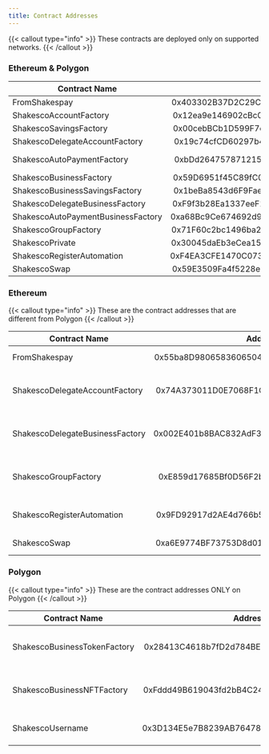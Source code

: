 ```yaml
---
title: Contract Addresses
---
```


{{< callout type="info" >}}
  These contracts are deployed only on supported networks.
{{< /callout >}}

### Ethereum & Polygon

| Contract Name        | Address           | Purpose  |
| ------------- |:-------------:| -----:|
| FromShakespay  | 0x403302B37D2C29CA37f0b0BbCf1591F2dc2E7d22 | Saving Raffle  |
| ShakescoAccountFactory    | 0x12ea9e146902cBc0cbd6A205Dd99f88b3dbD321a | Personal Smart wallet factory |
| ShakescoSavingsFactory    | 0x00cebBCb1D599F7cDd4e429840E6d36f7b10f471 | Personal Saving wallet factory |
| ShakescoDelegateAccountFactory  | 0x19c74cfCD60297b4ae2c788FC74cF6B12aa27E5f | Personal Card wallet factory |
| ShakescoAutoPaymentFactory| 0xbDd2647578712159Cb60cf57618d7B0ff99832f8 | Personal Autopayment wallet factory |
| ShakescoBusinessFactory    | 0x59D6951f45C89fC0f75294AE0D1823fF650621E1 | Business Smart wallet factory |
| ShakescoBusinessSavingsFactory | 0x1beBa8543d6F9Fae233c0880f340A99e54c85E14 | Business Saving wallet factory |
| ShakescoDelegateBusinessFactory  | 0xF9f3b28Ea1337eeF11943ee775161D7C109c4335 | Business Card wallet factory |
|ShakescoAutoPaymentBusinessFactory|0xa68Bc9Ce674692d94362A4567FE0Ca49408227BE|BusinessAutopaymentwalletfactory|
| ShakescoGroupFactory | 0x71F60c2bc1496ba21c2d3955C77E7796e439B778 | Personal Group Wallet factory |
| ShakescoPrivate | 0x30045daEb3eCea157408C21c318A29d2D9Cf0410 | Private Transaction contract |
| ShakescoRegisterAutomation | 0xF4EA3CFE1470C0739600F4d57dA058d70C9e09c1 | Chainlink automation registry |
| ShakescoSwap | 0x59E3509Fa4f5228ea2a582533CC872eb9FB8B00A | Swap contract |

### Ethereum

{{< callout type="info" >}}
  These are the contract addresses that are different from Polygon
{{< /callout >}}

| Contract Name        | Address           | Purpose  |
| ------------- |:-------------:| -----:|
| FromShakespay  | 0x55ba8D9806583606504BDAc0A4ec66a1D88D1619 | Saving Raffle  |
| ShakescoDelegateAccountFactory  | 0x74A373011D0E7068F1C71aceE4e9dA23E1628a0c | Personal Card wallet factory |
| ShakescoDelegateBusinessFactory  | 0x002E401b8BAC832AdF3686D5394D22B937C80d9E | Business Card wallet factory |
| ShakescoGroupFactory | 0xE859d17685Bf0D56F2b112ff7d0FCe2276E85545 | Personal Group Wallet factory |
| ShakescoRegisterAutomation | 0x9FD92917d2AE4d766b54cc103E0A4f38688F27A7 | Chainlink automation registry |
| ShakescoSwap | 0xa6E9774BF73753D8d019895Ec94E33F19A02d28b | Swap contract |

### Polygon

{{< callout type="info" >}}
  These are the contract addresses ONLY on Polygon
{{< /callout >}}

| Contract Name        | Address           | Purpose  |
| ------------- |:-------------:| -----:|
| ShakescoBusinessTokenFactory|0x28413C4618b7fD2d784BEBca21F6995085cacF53|Business launch token factory |
| ShakescoBusinessNFTFactory  |0xFddd49B619043fd2bB4C249f17DD28312A574713|Business launch NFT factory |
| ShakescoUsername |0x3D134E5e7B8239AB76478B359092a988e69eE55e|Shakesco Naming Service |
